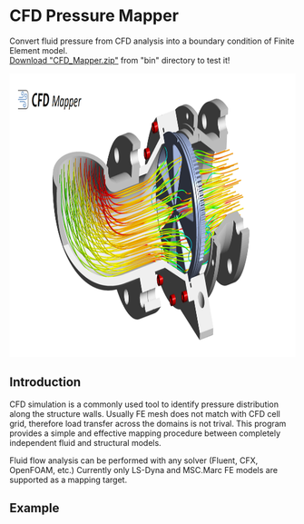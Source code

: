 # CFD Pressure Mapper

Convert fluid pressure from CFD analysis into a boundary condition of Finite Element model.\
[Download "CFD_Mapper.zip"](https://github.com/galuszkm/CFD_Mapper/raw/main/bin/CFD_Mapper.zip) from "bin" directory to test it!

<img src="https://github.com/galuszkm/CFD_Mapper/blob/main/other/IntroPicture.png" width="800" height="500" />

## Introduction

CFD simulation is a commonly used tool to identify pressure distribution along the structure walls.
Usually FE mesh does not match with CFD cell grid, therefore load transfer across the domains is not trival.
This program provides a simple and effective mapping procedure between completely independent fluid and structural models.

Fluid flow analysis can be performed with any solver (Fluent, CFX, OpenFOAM, etc.)
Currently only LS-Dyna and MSC.Marc FE models are supported as a mapping target.

## Example

